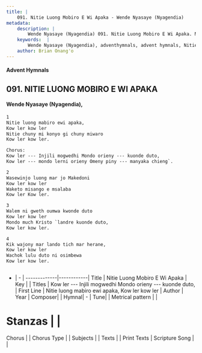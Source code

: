 ```yaml
---
title: |
    091. Nitie Luong Mobiro E Wi Apaka - Wende Nyasaye (Nyagendia)
metadata:
    description: |
        Wende Nyasaye (Nyagendia) 091. Nitie Luong Mobiro E Wi Apaka. Nitie luong mabiro ewi apaka, Kow ler kow ler Nitie chuny mi konyo gi chuny miwaro Kow ler kow ler.  Chorus: Kow ler --- Injili mogwedhi Mondo orieny --- kuonde duto, Kow ler --- mondo lerni orieny Omeny piny --- manyaka chieng`.  
    keywords:  |
        Wende Nyasaye (Nyagendia), adventhymnals, advent hymnals, Nitie Luong Mobiro E Wi Apaka, Nitie luong mabiro ewi apaka, Kow ler kow ler. Kow ler --- Injili mogwedhi Mondo orieny --- kuonde duto,
    author: Brian Onang'o
---
```


#### Advent Hymnals
## 091. NITIE LUONG MOBIRO E WI APAKA
####  Wende Nyasaye (Nyagendia),

```txt
1
Nitie luong mabiro ewi apaka,
Kow ler kow ler
Nitie chuny mi konyo gi chuny miwaro
Kow ler kow ler.

Chorus:
Kow ler --- Injili mogwedhi Mondo orieny --- kuonde duto,
Kow ler --- mondo lerni orieny Omeny piny --- manyaka chieng`.

2
Wasewinjo luong mar jo Makedoni
Kow ler kow ler
Waketo misango e msalaba
Kow ler Kow ler.

3
Walem ni gweth oumwa kwonde duto
Kow ler kow ler
Mondo much Kristo `landre kuonde duto,
Kow ler kow ler.

4
Kik wajony mar lando tich mar herane,
Kow ler kow ler
Wachok lulu duto ni osimbewa
Kow ler kow ler.



```

- |   -  |
-------------|------------|
Title | Nitie Luong Mobiro E Wi Apaka |
Key |  |
Titles | Kow ler --- Injili mogwedhi Mondo orieny --- kuonde duto, |
First Line | Nitie luong mabiro ewi apaka, Kow ler kow ler |
Author | 
Year | 
Composer| |
Hymnal|  - |
Tune|  |
Metrical pattern | |
# Stanzas |  |
Chorus |  |
Chorus Type |  |
Subjects | |
Texts |  |
Print Texts | 
Scripture Song |  |
    
